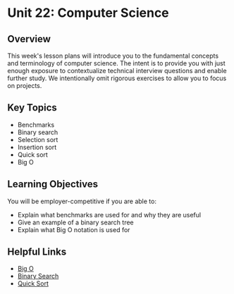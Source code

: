 # Unit 22: Computer Science

## Overview
This week's lesson plans will introduce you to the fundamental concepts and terminology of computer science. The intent is to provide you with just enough exposure to contextualize technical interview questions and enable further study. We intentionally omit rigorous exercises to allow you to focus on projects.

## Key Topics
* Benchmarks
* Binary search
* Selection sort
* Insertion sort
* Quick sort
* Big O

## Learning Objectives
You will be employer-competitive if you are able to:
* Explain what benchmarks are used for and why they are useful
* Give an example of a binary search tree
* Explain what Big O notation is used for

## Helpful Links
* [Big O](https://en.wikipedia.org/wiki/Big_O_notation)
* [Binary Search](https://en.wikipedia.org/wiki/Binary_search_algorithm)
* [Quick Sort](https://en.wikipedia.org/wiki/Quicksort)
